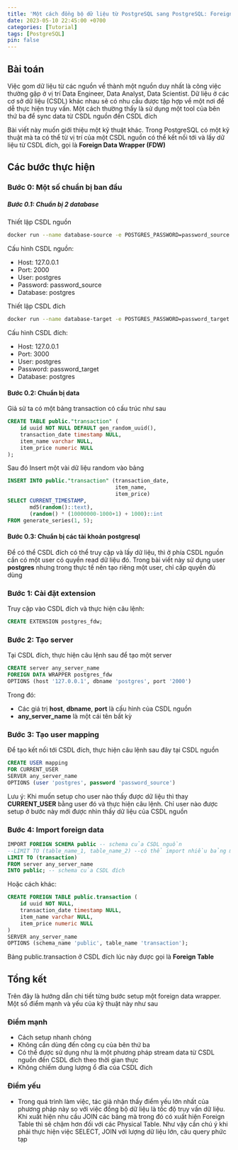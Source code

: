 ```yaml
---
title: 'Một cách đồng bộ dữ liệu từ PostgreSQL sang PostgreSQL: Foreign Data Wrapper'
date: 2023-05-10 22:45:00 +0700
categories: [Tutorial]
tags: [PostgreSQL]
pin: false
---
```


## Bài toán

Việc gom dữ liệu từ các nguồn về thành một nguồn duy nhất là công việc thường gặp ở vị trí Data Engineer, Data Analyst, Data Scientist. Dữ liệu ở các cơ sở dữ liệu (CSDL) khác nhau sẽ có nhu cầu được tập hợp về một nơi để dễ thực hiện truy vấn. Một cách thường thấy là sử dụng một tool của bên thứ ba để sync data từ CSDL nguồn đến CSDL đích

Bài viết này muốn giới thiệu một kỹ thuật khác. Trong PostgreSQL có một kỹ thuật mà ta có thể từ vị trí của một CSDL nguồn có thể kết nối tới và lấy dữ liệu từ CSDL đích, gọi là **Foreign Data Wrapper (FDW)**

## Các bước thực hiện

### Bước 0: Một số chuẩn bị ban đầu

##### Bước 0.1: Chuẩn bị 2 database

Thiết lập CSDL nguồn

```bash
docker run --name database-source -e POSTGRES_PASSWORD=password_source -p 2000:5432 -d postgres
```

Cấu hình CSDL nguồn:

- Host: 127.0.0.1
- Port: 2000
- User: postgres
- Password: password_source
- Database: postgres

Thiết lập CSDL đích

```bash
docker run --name database-target -e POSTGRES_PASSWORD=password_target -p 3000:5432 -d postgres
```

Cấu hình CSDL đích:

- Host: 127.0.0.1
- Port: 3000
- User: postgres
- Password: password_target
- Database: postgres

#### Bước 0.2: Chuẩn bị data

Giả sử ta có một bảng transaction có cấu trúc như sau

```sql
CREATE TABLE public."transaction" (
	id uuid NOT NULL DEFAULT gen_random_uuid(),
	transaction_date timestamp NULL,
	item_name varchar NULL,
	item_price numeric NULL
);
```

Sau đó Insert một vài dữ liệu random vào bảng

```sql
INSERT INTO public."transaction" (transaction_date,
                                  item_name,
                                  item_price)
SELECT CURRENT_TIMESTAMP,
       md5(random()::text),
       (random() * (10000000-1000+1) + 1000)::int
FROM generate_series(1, 5);
```

#### Bước 0.3: Chuẩn bị các tài khoản postgresql

Để có thể CSDL đích có thể truy cập và lấy dữ liệu, thì ở phía CSDL nguồn cần có một user có quyền read dữ liệu đó. Trong bài viết này sử dụng user **postgres** nhưng trong thực tế nên tạo riêng một user, chỉ cấp quyền đủ dùng

### Bước 1: Cài đặt extension

Truy cập vào CSDL đích và thực hiện câu lệnh:

```sql
CREATE EXTENSION postgres_fdw;
```

### Bước 2: Tạo server

Tại CSDL đích, thực hiện câu lệnh sau để tạo một server

```sql
CREATE server any_server_name 
FOREIGN DATA WRAPPER postgres_fdw 
OPTIONS (host '127.0.0.1', dbname 'postgres', port '2000')
```

Trong đó:

- Các giá trị **host**, **dbname**, **port** là cấu hình của CSDL nguồn
- **any_server_name** là một cái tên bất kỳ

### Bước 3: Tạo user mapping

Để tạo kết nối tới CSDL đích, thực hiện câu lệnh sau đây tại CSDL nguồn

```sql
CREATE USER mapping 
FOR CURRENT_USER
SERVER any_server_name 
OPTIONS (user 'postgres', password 'password_source')
```

Lưu ý: Khi muốn setup cho user nào thấy được dữ liệu thì thay **CURRENT_USER** bằng user đó và thực hiện câu lệnh. Chỉ user nào được setup ở bước này mới được nhìn thấy dữ liệu của CSDL nguồn

### Bước 4: Import foreign data

```sql
IMPORT FOREIGN SCHEMA public -- schema của CSDL nguồn
--LIMIT TO (table_name_1, table_name_2) --có thể import nhiều bảng một lúc
LIMIT TO (transaction)
FROM server any_server_name 
INTO public; -- schema của CSDL đích
```

Hoặc cách khác:

```sql
CREATE FOREIGN TABLE public.transaction (
	id uuid NOT NULL,
	transaction_date timestamp NULL,
	item_name varchar NULL,
	item_price numeric NULL
)
SERVER any_server_name
OPTIONS (schema_name 'public', table_name 'transaction');
```

Bảng public.transaction ở CSDL đích lúc này được gọi là **Foreign Table**

## Tổng kết

Trên đây là hướng dẫn chi tiết từng bước setup một foreign data wrapper. Một số điểm mạnh và yếu của kỹ thuật này như sau

### Điểm mạnh

- Cách setup nhanh chóng
- Không cần dùng đến công cụ của bên thứ ba
- Có thể được sử dụng như là một phương pháp stream data từ CSDL nguồn đến CSDL đích theo thời gian thực
- Không chiếm dung lượng ổ đĩa của CSDL đích

### Điểm yếu

- Trong quá trình làm việc, tác giả nhận thấy điểm yếu lớn nhất của phương pháp này so với việc đồng bộ dữ liệu là tốc độ truy vấn dữ liệu. Khi xuất hiện nhu cầu JOIN các bảng mà trong đó có xuất hiện Foreign Table thì sẽ chậm hơn đối với các Physical Table. Như vậy cần chú ý khi phải thực hiện việc SELECT, JOIN với lượng dữ liệu lớn, câu query phức tạp